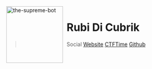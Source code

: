 <img width="150" height="150" align="left" style="float: left; margin: 0 10px 0 0;" alt="the-supreme-bot" src="https://e1.pngegg.com/pngimages/5/913/png-clipart-circulos-round-red-and-white-light-illustration-thumbnail.png">

# Rubi Di Cubrik

> Social
>   [Website](http://rubidicubrik.it)
>   [CTFTime](https://ctftime.org/team/168156)
>   [Github](https://github.com/RubiDiCubrik)

## 
